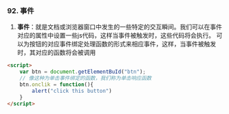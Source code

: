 ### 92. 事件
1. **事件**：就是文档或浏览器窗口中发生的一些特定的交互瞬间。我们可以在事件对应的属性中设置一些js代码，这样当事件被触发时，这些代码将会执行。
可以为按钮的对应事件绑定处理函数的形式来相应事件，这样，当事件被触发时，其对应的函数将会被调用

```html
<script>
    var btn = document.getElementBuId("btn");
    // 像这种为单击事件绑定的函数，我们称为单击响应函数
    btn.onclik = function(){
        alert("click this button")
    }
</script>
```